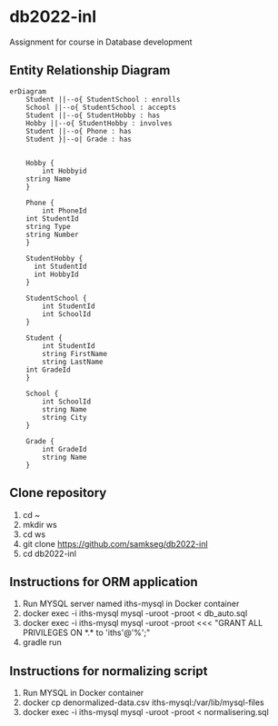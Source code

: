 # db2022-inl
Assignment for course in Database development

## Entity Relationship Diagram

```mermaid
erDiagram
    Student ||--o{ StudentSchool : enrolls
    School ||--o{ StudentSchool : accepts
    Student ||--o{ StudentHobby : has
    Hobby ||--o{ StudentHobby : involves
    Student ||--o{ Phone : has
    Student }|--o| Grade : has
       

    Hobby {
    	int Hobbyid
	string Name
    }

    Phone {
    	int PhoneId
	int StudentId
	string Type
	string Number
    }

    StudentHobby {
	  int StudentId
	  int HobbyId 
    }

    StudentSchool {
        int StudentId
        int SchoolId
    }

    Student {
        int StudentId
        string FirstName
        string LastName
	int GradeId
    }

    School {
        int SchoolId
        string Name
        string City
    }

    Grade {
        int GradeId
        string Name
    }
```

## Clone repository
1. cd ~
2. mkdir ws
3. cd ws
4. git clone https://github.com/samkseg/db2022-inl
5. cd db2022-inl

## Instructions for ORM application
1. Run MYSQL server named iths-mysql in Docker container
2. docker exec -i iths-mysql mysql -uroot -proot < db_auto.sql
3. docker exec -i iths-mysql mysql -uroot -proot <<< "GRANT ALL PRIVILEGES ON \*.\* to 'iths'@'%';"
4. gradle run

## Instructions for normalizing script
1. Run MYSQL in Docker container
2. docker cp denormalized-data.csv iths-mysql:/var/lib/mysql-files
3. docker exec -i iths-mysql mysql -uroot -proot < normalisering.sql

